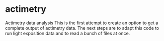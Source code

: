 # actimetry
Actimetry data analysis 
This is the first attempt to create an option to get a complete output of actimetry data. The next steps are to adapt this code to run light exposition data and to read a bunch of files at once.
